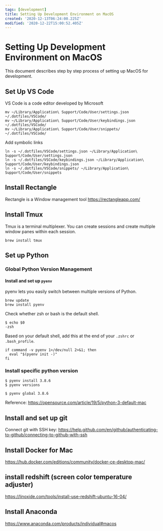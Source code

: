 ```yaml
---
tags: [development]
title: Setting Up Development Environment on MacOS
created: '2020-12-13T06:24:00.225Z'
modified: '2020-12-22T15:00:52.405Z'
---
```


# Setting Up Development Environment on MacOS

This document describes step by step process of setting up MacOS for development.

## Set Up VS Code
VS Code is a code editor developed by Microsoft

```
mv ~/Library/Application\ Support/Code/User/settings.json ~/.dotfiles/VSCode/
mv ~/Library/Application\ Support/Code/User/keybindings.json ~/.dotfiles/VSCode/
mv ~/Library/Application\ Support/Code/User/snippets/ ~/.dotfiles/VSCode/
```
Add symbolic links

```
ln -s ~/.dotfiles/VSCode/settings.json ~/Library/Application\ Support/Code/User/settings.json
ln -s ~/.dotfiles/VSCode/keybindings.json ~/Library/Application\ Support/Code/User/keybindings.json
ln -s ~/.dotfiles/VSCode/snippets/ ~/Library/Application\ Support/Code/User/snippets
```

## Install Rectangle
Rectangle is a Window management tool
https://rectangleapp.com/  

## Install Tmux
Tmux is a terminal multiplexer. You can create sessions and create multiple window panes within each session.

```
brew install tmux
```

## Set up Python

### Global Python Version Management

#### Install and set up `pyenv`
pyenv lets you easily switch between multiple versions of Python.
```
brew update
brew install pyenv
```

Check whether zsh or bash is the default shell.
```
$ echo $0
-zsh
```

Based on your default shell, add this at the end of your `.zshrc` or `.bash_profile`.
```
if command -v pyenv 1>/dev/null 2>&1; then
  eval "$(pyenv init -)"
fi
```
### Install specific python version
```
$ pyenv install 3.8.6
$ pyenv versions
```

```
$ pyenv global 3.8.6
```

Reference: https://opensource.com/article/19/5/python-3-default-mac

## Install and set up git

Connect git with SSH key:
https://help.github.com/en/github/authenticating-to-github/connecting-to-github-with-ssh

## Install Docker for Mac

https://hub.docker.com/editions/community/docker-ce-desktop-mac/


## install redshift (screen color temperature adjuster)
https://linoxide.com/tools/install-use-redshift-ubuntu-16-04/

## Install Anaconda
https://www.anaconda.com/products/individual#macos






